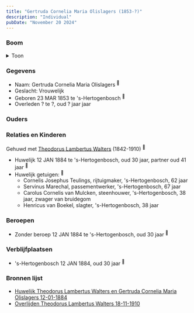 ```yaml
---
title: "Gertruda Cornelia Maria Olislagers (1853-?)"
description: "Individual"
pubDate: "November 20 2024"
---
```


### Boom
<details><summary>Toon</summary>

![test](https://www.plantuml.com/plantuml/svg/dP9DQm8n48Rl-HM37Zm9kwvMA-8dsbQgbcBResGtqzrWDf5C5f7YVs_KRIiKUkXb66Ropljac24vRbsHAqPRgNVSyXnYdcnJQmej9aOP2yvoJRw5sh5C2eH4saJX9STyvmwGOnwZfKk975eqxh13TZKrKPm8FXW0Z8qLQDUPJBOQYNgzd4lTxqF4ZepLuEbiHOnT99KxjCuMWiF4M8rASbXmw-DAIL8yzRuLu0GFGH26RVYULfsDfz4qyfOVxnALE4Al6_Fui8cDSmgxVMX4i1WzGzXfHL2Z-httCIdgs52INObeMoYruLfi4ck8OkEXlNe0WnDl2RdEq0XZ2u97Vjg5yzaRL-wQBcW3LAVHh3KR_qLr0_ENfQTgDlv15NPWkNg5y3OCVgkFNxIzxXw5a3ezAHem7vtyEiqpwIm8WcO0LINJp1rGARFtj4TMxhTUBr-myai_1JP4BVmjVG80)
</details>

### Gegevens
- Naam: Gertruda Cornelia Maria Olislagers <sup><a href="../s00157/" style="text-decoration:none" title="Huwelijk Theodorus Lambertus Walters en Gertruda Cornelia Maria Olislagers 12-01-1884">:link:</a></sup>
- Geslacht: Vrouwelijk
- Geboren 23 MAR 1853 te 's-Hertogenbosch <sup><a href="../s00157/" style="text-decoration:none" title="Huwelijk Theodorus Lambertus Walters en Gertruda Cornelia Maria Olislagers 12-01-1884">:link:</a></sup>
- Overleden ? te ?, oud ? jaar jaar 

### Ouders

### Relaties en Kinderen

Gehuwd met [Theodorus Lambertus Walters](../i00107/) (1842-1910) <sup><a href="../s00157/" style="text-decoration:none" title="Huwelijk Theodorus Lambertus Walters en Gertruda Cornelia Maria Olislagers 12-01-1884">:link:</a></sup>
- Huwelijk 12 JAN 1884 te 's-Hertogenbosch, oud 30 jaar, partner oud 41 jaar <sup><a href="../s00157/" style="text-decoration:none" title="Huwelijk Theodorus Lambertus Walters en Gertruda Cornelia Maria Olislagers 12-01-1884">:link:</a></sup>
- Huwelijk getuigen:  <sup><a href="../s00157/" style="text-decoration:none" title="Huwelijk Theodorus Lambertus Walters en Gertruda Cornelia Maria Olislagers 12-01-1884">:link:</a></sup>
  - Cornelis Josephus Teulings, rijtuigmaker, \'s-Hertogenbosch, 62 jaar
  - Servinus Marechal, passementwerker, \'s-Hertogenbosch, 67 jaar
  - Carolus Cornelis van Mulcken, steenhouwer, \'s-Hertogenbosch, 38 jaar, zwager van bruidegom
  - Henricus van Boekel, slagter, \'s-Hertogenbosch, 38 jaar

### Beroepen
- Zonder beroep 12 JAN 1884 te 's-Hertogenbosch, oud 30 jaar <sup><a href="../s00157/" style="text-decoration:none" title="Huwelijk Theodorus Lambertus Walters en Gertruda Cornelia Maria Olislagers 12-01-1884">:link:</a></sup>

### Verblijfplaatsen
- 's-Hertogenbosch  12 JAN 1884, oud 30 jaar  <sup><a href="../s00157/" style="text-decoration:none" title="Huwelijk Theodorus Lambertus Walters en Gertruda Cornelia Maria Olislagers 12-01-1884">:link:</a></sup>

### Bronnen lijst
- [Huwelijk Theodorus Lambertus Walters en Gertruda Cornelia Maria Olislagers 12-01-1884](../s00157/)
- [Overlijden Theodorus Lambertus Walters 18-11-1910](../s00160/)